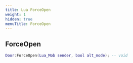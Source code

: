 ```yaml
---
title: Lua ForceOpen
weight: 1
hidden: true
menuTitle: ForceOpen
---
```

## ForceOpen
```lua
Door:ForceOpen(Lua_Mob sender, bool alt_mode); -- void
```